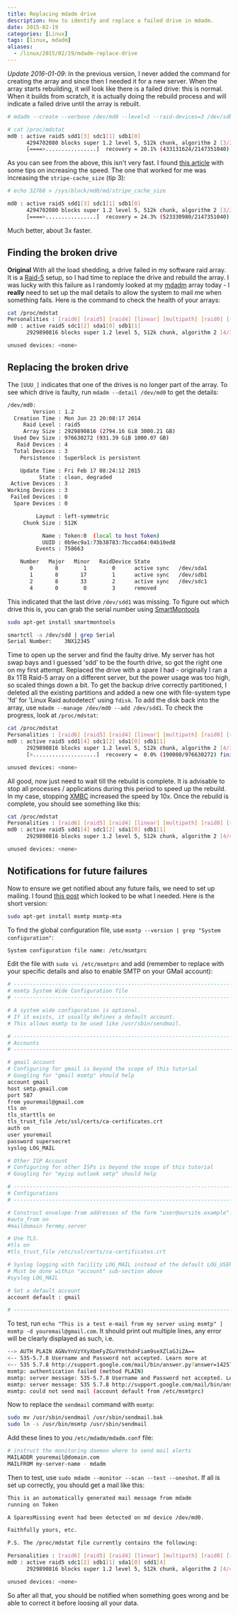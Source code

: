```yaml
---
title: Replacing mdadm drive
description: How to identify and replace a failed drive in mdadm.
date: 2015-02-19
categories: [Linux]
tags: [linux, mdadm]
aliases:
  - /linux/2015/02/19/mdadm-replace-drive
---
```

*Update 2016-01-09*: In the previous version, I never added the command for creating the array and since then I needed it for a new server. When the array starts rebuilding, it *will* look like there is a failed drive: this is normal. When it builds from scratch, it is actually doing the rebuild process and will indicate a failed drive until the array is rebuilt.

```bash
# mdadm --create --verbose /dev/md0 --level=5 --raid-devices=3 /dev/sdb1 /dev/sdc1 /dev/sdd1

# cat /proc/mdstat
md0 : active raid5 sdd1[3] sdc1[1] sdb1[0]
      4294702080 blocks super 1.2 level 5, 512k chunk, algorithm 2 [3/2] [UU_]
      [====>................]  recovery = 20.1% (433131624/2147351040) finish=420.1min speed=68006K/sec
```

As you can see from the above, this isn't very fast. I found [this article](http://www.cyberciti.biz/tips/linux-raid-increase-resync-rebuild-speed.html) with some tips on increasing the speed. The one that worked for me was increasing the `stripe-cache_size` (tip 3):

```bash
# echo 32768 > /sys/block/md0/md/stripe_cache_size

md0 : active raid5 sdd1[3] sdc1[1] sdb1[0]
      4294702080 blocks super 1.2 level 5, 512k chunk, algorithm 2 [3/2] [UU_]
      [====>................]  recovery = 24.3% (523330980/2147351040) finish=147.1min speed=183976K/sec
```

Much better, about 3x faster.

## Finding the broken drive

**Original**
With all the load shedding, a drive failed in my software raid array. It is a [Raid-5](http://en.wikipedia.org/wiki/Standard_RAID_levels#RAID_5) setup, so I had time to replace the drive and rebuild the array. I was lucky with this failure as I randomly looked at my [mdadm](http://en.wikipedia.org/wiki/Mdadm) array today - I **really** need to set up the mail details to allow the system to mail me when something fails. Here is the command to check the health of your arrays:

```bash
cat /proc/mdstat
Personalities : [raid6] [raid5] [raid4] [linear] [multipath] [raid0] [raid1] [raid10]
md0 : active raid5 sdc1[2] sda1[0] sdb1[1]
      2929890816 blocks super 1.2 level 5, 512k chunk, algorithm 2 [4/3] [UUU_]

unused devices: <none>
```

## Replacing the broken drive

The `[UUU_]` indicates that one of the drives is no longer part of the array. To see which drive is faulty, run `mdadm --detail /dev/md0` to get the details:

```bash
/dev/md0:
        Version : 1.2
  Creation Time : Mon Jun 23 20:08:17 2014
     Raid Level : raid5
     Array Size : 2929890816 (2794.16 GiB 3000.21 GB)
  Used Dev Size : 976630272 (931.39 GiB 1000.07 GB)
   Raid Devices : 4
  Total Devices : 3
    Persistence : Superblock is persistent

    Update Time : Fri Feb 17 08:24:12 2015
          State : clean, degraded
 Active Devices : 3
Working Devices : 3
 Failed Devices : 0
  Spare Devices : 0

         Layout : left-symmetric
     Chunk Size : 512K

           Name : Token:0  (local to host Token)
           UUID : 0b9ec9a1:73b38783:7bccad64:04b10ed8
         Events : 758663

    Number   Major   Minor   RaidDevice State
       0       8        1        0      active sync   /dev/sda1
       1       8       17        1      active sync   /dev/sdb1
       2       8       33        2      active sync   /dev/sdc1
       4       0        0        3      removed
```

This indicated that the last drive `/dev/sdd1` was missing. To figure out which drive this is, you can grab the serial number using [SmartMontools](http://www.smartmontools.org/)

```bash
sudo apt-get install smartmontools

smartctl -a /dev/sdd | grep Serial
Serial Number:    3NX12345
```

Time to open up the server and find the faulty drive. My server has hot swap bays and I guessed 'sdd' to be the fourth drive, so got the right one on my first attempt. Replaced the drive with a spare I had - originally I ran a 8x 1TB Raid-5 array on a different server, but the power usage was too high, so scaled things down a bit. To get the backup drive correctly partitioned, I deleted all the existing partitions and added a new one with file-system type 'fd' for 'Linux Raid autodetect' using `fdisk`. To add the disk back into the array, use `mdadm --manage /dev/md0 --add /dev/sdd1`. To check the progress, look at `/proc/mdstat`:

```bash
cat /proc/mdstat
Personalities : [raid6] [raid5] [raid4] [linear] [multipath] [raid0] [raid1] [raid10]
md0 : active raid5 sdd1[4] sdc1[2] sda1[0] sdb1[1]
      2929890816 blocks super 1.2 level 5, 512k chunk, algorithm 2 [4/3] [UUU_]
      [>....................]  recovery =  0.0% (190080/976630272) finish=256.8min speed=63360K/sec

unused devices: <none>
```

All good, now just need to wait till the rebuild is complete. It is advisable to stop all processes / applications during this period to speed up the rebuild. In my case, stopping [XMBC](http://kodi.tv/) increased the speed by 10x. Once the rebuild is complete, you should see something like this:

```bash
cat /proc/mdstat
Personalities : [raid6] [raid5] [raid4] [linear] [multipath] [raid0] [raid1] [raid10]
md0 : active raid5 sdd1[4] sdc1[2] sda1[0] sdb1[1]
      2929890816 blocks super 1.2 level 5, 512k chunk, algorithm 2 [4/4] [UUUU]

unused devices: <none>
```

## Notifications for future failures

Now to ensure we get notified about any future fails, we need to set up mailing. I found [this post](http://ubuntuforums.org/showthread.php?t=1185134) which looked to be what I needed. Here is the short version:

```bash
sudo apt-get install msmtp msmtp-mta
```

To find the global configuration file, use `msmtp --version | grep "System configuration"`:

```bash
System configuration file name: /etc/msmtprc
```

Edit the file with `sudo vi /etc/msmtprc` and add (remember to replace with your specific details and also to enable SMTP on your GMail account):

```bash
# ------------------------------------------------------------------------------
# msmtp System Wide Configuration file
# ------------------------------------------------------------------------------

# A system wide configuration is optional.
# If it exists, it usually defines a default account.
# This allows msmtp to be used like /usr/sbin/sendmail.

# ------------------------------------------------------------------------------
# Accounts
# ------------------------------------------------------------------------------

# gmail account
# Configuring for gmail is beyond the scope of this tutorial
# Googling for "gmail msmtp" should help
account gmail
host smtp.gmail.com
port 587
from youremail@gmail.com
tls on
tls_starttls on
tls_trust_file /etc/ssl/certs/ca-certificates.crt
auth on
user youremail
password supersecret
syslog LOG_MAIL

# Other ISP Account
# Configuring for other ISPs is beyond the scope of this tutorial
# Googling for "myisp outlook smtp" should help

# ------------------------------------------------------------------------------
# Configurations
# ------------------------------------------------------------------------------

# Construct envelope-from addresses of the form "user@oursite.example".
#auto_from on
#maildomain fermmy.server

# Use TLS.
#tls on
#tls_trust_file /etc/ssl/certs/ca-certificates.crt

# Syslog logging with facility LOG_MAIL instead of the default LOG_USER.
# Must be done within "account" sub-section above
#syslog LOG_MAIL

# Set a default account
account default : gmail

# ------------------------------------------------------------------------------
```

To test, run `echo "This is a test e-mail from my server using msmtp" | msmtp -d youremail@gmail.com`. It should print out multiple lines, any error will be clearly displayed as such, i.e.

```bash
--> AUTH PLAIN AGNvYnVzYXyXbmFyZGuYYmthdnFiam9seXZlaGJiZA==
<-- 535-5.7.8 Username and Password not accepted. Learn more at
<-- 535 5.7.8 http://support.google.com/mail/bin/answer.py?answer=14257 n1sm2519061wib.11 - gsmtp
msmtp: authentication failed (method PLAIN)
msmtp: server message: 535-5.7.8 Username and Password not accepted. Learn more at
msmtp: server message: 535 5.7.8 http://support.google.com/mail/bin/answer.py?answer=14257 n1sm2519061wib.11 - gsmtp
msmtp: could not send mail (account default from /etc/msmtprc)
```

Now to replace the `sendmail` command with `msmtp`:

```bash
sudo mv /usr/sbin/sendmail /usr/sbin/sendmail.bak
sudo ln -s /usr/bin/msmtp /usr/sbin/sendmail
```

Add these lines to you `/etc/mdadm/mdadm.conf` file:

```bash
# instruct the monitoring daemon where to send mail alerts
MAILADDR youremail@domain.com
MAILFROM my-server-name - mdadm
```

Then to test, use `sudo mdadm --monitor --scan --test --oneshot`. If all is set up correctly, you should get a mail like this:

```bash
This is an automatically generated mail message from mdadm
running on Token

A SparesMissing event had been detected on md device /dev/md0.

Faithfully yours, etc.

P.S. The /proc/mdstat file currently contains the following:

Personalities : [raid6] [raid5] [raid4] [linear] [multipath] [raid0] [raid1] [raid10]
md0 : active raid5 sdc1[2] sdb1[1] sda1[0] sdd1[4]
      2929890816 blocks super 1.2 level 5, 512k chunk, algorithm 2 [4/4] [UUUU]

unused devices: <none>
```

So after all that, you should be notified when something goes wrong and be able to correct it before loosing all your data.
